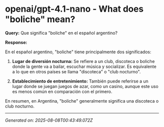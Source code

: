 # openai/gpt-4.1-nano - What does "boliche" mean?

**Query:** Que significa "boliche" en el español argentino?



**Response:**

En el español argentino, "boliche" tiene principalmente dos significados:

1. **Lugar de diversión nocturna:** Se refiere a un club, discoteca o boliche donde la gente va a bailar, escuchar música y socializar. Es equivalente a lo que en otros países se llama "discoteca" o "club nocturno".

2. **Establecimiento de entretenimiento:** También puede referirse a un lugar donde se juegan juegos de azar, como un casino, aunque este uso es menos común en comparación con el primero.

En resumen, en Argentina, "boliche" generalmente significa una discoteca o club nocturno.

---
*Generated on: 2025-08-08T00:43:49.072Z*
